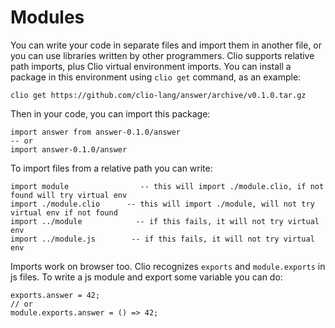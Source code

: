 # Modules

You can write your code in separate files and import them in another file, or you can use libraries written by other programmers. Clio supports relative path imports, plus Clio virtual environment imports. You can install a package in this environment using `clio get` command, as an example:

```text
clio get https://github.com/clio-lang/answer/archive/v0.1.0.tar.gz
```

Then in your code, you can import this package:

```text
import answer from answer-0.1.0/answer
-- or
import answer-0.1.0/answer
```

To import files from a relative path you can write:

```text
import module                -- this will import ./module.clio, if not found will try virtual env
import ./module.clio      -- this will import ./module, will not try virtual env if not found
import ../module            -- if this fails, it will not try virtual env
import ../module.js        -- if this fails, it will not try virtual env
```

Imports work on browser too. Clio recognizes `exports` and `module.exports` in js files. To write a js module and export some variable you can do:

```text
exports.answer = 42;
// or
module.exports.answer = () => 42;
```

